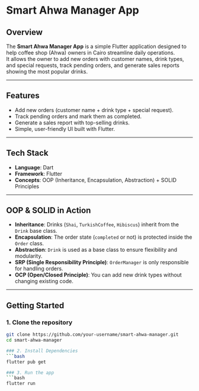 # Smart Ahwa Manager App

## Overview
The **Smart Ahwa Manager App** is a simple Flutter application designed to help coffee shop (Ahwa) owners in Cairo streamline daily operations.  
It allows the owner to add new orders with customer names, drink types, and special requests, track pending orders, and generate sales reports showing the most popular drinks.

---

## Features
- Add new orders (customer name + drink type + special request).
- Track pending orders and mark them as completed.
- Generate a sales report with top-selling drinks.
- Simple, user-friendly UI built with Flutter.

---

## Tech Stack
- **Language**: Dart  
- **Framework**: Flutter  
- **Concepts**: OOP (Inheritance, Encapsulation, Abstraction) + SOLID Principles  

---

## OOP & SOLID in Action
- **Inheritance**: Drinks (`Shai`, `TurkishCoffee`, `Hibiscus`) inherit from the `Drink` base class.  
- **Encapsulation**: The order state (`completed` or not) is protected inside the `Order` class.  
- **Abstraction**: `Drink` is used as a base class to ensure flexibility and modularity.  
- **SRP (Single Responsibility Principle)**: `OrderManager` is only responsible for handling orders.  
- **OCP (Open/Closed Principle)**: You can add new drink types without changing existing code.  

---

## Getting Started

### 1. Clone the repository
```bash
git clone https://github.com/your-username/smart-ahwa-manager.git
cd smart-ahwa-manager

### 2. Install Dependencies
```bash
flutter pub get

### 3. Run the app
```bash
flutter run

